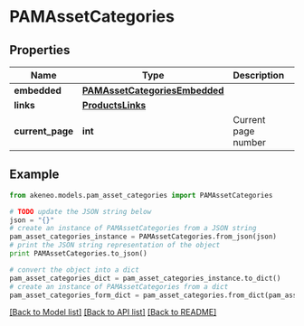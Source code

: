 # PAMAssetCategories


## Properties
Name | Type | Description | Notes
------------ | ------------- | ------------- | -------------
**embedded** | [**PAMAssetCategoriesEmbedded**](PAMAssetCategoriesEmbedded.md) |  | [optional] 
**links** | [**ProductsLinks**](ProductsLinks.md) |  | [optional] 
**current_page** | **int** | Current page number | [optional] 

## Example

```python
from akeneo.models.pam_asset_categories import PAMAssetCategories

# TODO update the JSON string below
json = "{}"
# create an instance of PAMAssetCategories from a JSON string
pam_asset_categories_instance = PAMAssetCategories.from_json(json)
# print the JSON string representation of the object
print PAMAssetCategories.to_json()

# convert the object into a dict
pam_asset_categories_dict = pam_asset_categories_instance.to_dict()
# create an instance of PAMAssetCategories from a dict
pam_asset_categories_form_dict = pam_asset_categories.from_dict(pam_asset_categories_dict)
```
[[Back to Model list]](../README.md#documentation-for-models) [[Back to API list]](../README.md#documentation-for-api-endpoints) [[Back to README]](../README.md)



